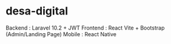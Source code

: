 # desa-digital
Backend : Laravel 10.2 + JWT
Frontend : React Vite + Bootstrap (Admin/Landing Page)
Mobile : React Native
